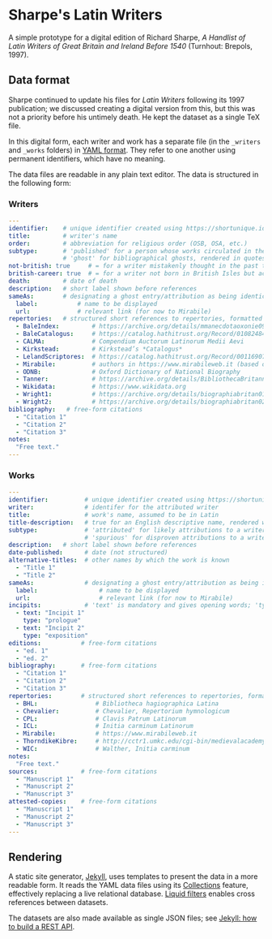 # Sharpe's Latin Writers

A simple prototype for a digital edition of Richard Sharpe, *A Handlist of Latin Writers of Great Britain and Ireland Before 1540* (Turnhout: Brepols, 1997).

## Data format

Sharpe continued to update his files for *Latin Writers* following its 1997 publication; we discussed creating a digital version from this, but this was not a priority before his untimely death. He kept the dataset as a single TeX file.

In this digital form, each writer and work has a separate file (in the `_writers` and `_works` folders) in [YAML format](https://learnxinyminutes.com/docs/yaml/). They refer to one another using permanent identifiers, which have no meaning.

The data files are readable in any plain text editor. The data is structured in the following form:

### Writers

```yaml
---
identifier:    # unique identifier created using https://shortunique.id
title:         # writer's name
order:         # abbreviation for religious order (OSB, OSA, etc.)
subtype:       # 'published' for a person whose works circulated in the Middle Ages under their name, rendered in small caps
               # 'ghost' for bibliographical ghosts, rendered in quotes
not-british: true     # = for a writer mistakenly thought in the past to have British connections, marked †
british-career: true  # = for a writer not born in British Isles but active there, marked ‡
death:         # date of death
description:   # short label shown before references
sameAs:        # designating a ghost entry/attribution as being identical to another entity
  label:           # name to be displayed
  url:             # relevant link (for now to Mirabile)
repertories:   # structured short references to repertories, formatted using `layouts/writer.html
  - BaleIndex:         # https://archive.org/details/mmanecdotaoxonie09oxfouoft
  - BaleCatalogus:     # https://catalog.hathitrust.org/Record/010824840
  - CALMA:             # Compendium Auctorum Latinorum Medii Aevi
  - Kirkstead:         # Kirkstead’s *Catalogus* 
  - LelandScriptores:  # https://catalog.hathitrust.org/Record/001169077
  - Mirabile:          # authors in https://www.mirabileweb.it (based on CALMA)
  - ODNB:              # Oxford Dictionary of National Biography
  - Tanner:            # https://archive.org/details/BibliothecaBritannicoHibernicaTanner
  - Wikidata:          # https://www.wikidata.org
  - Wright1:           # https://archive.org/details/biographiabritan01wriguoft
  - Wright2:           # https://archive.org/details/biographiabritan02wriguoft
bibliography:   # free-form citations
  - "Citation 1"
  - "Citation 2"
  - "Citation 3"
notes:
  "Free text."
---
```

### Works

```yaml
---
identifier:          # unique identifier created using https://shortunique.id
writer:              # identifer for the attributed writer
title:               # work's name, assumed to be in Latin
title-description:   # true for an English descriptive name, rendered without italics
subtype:             # 'attributed' for likely attributions to a writer, marked '(attrib.)'
                     # 'spurious' for disproven attributions to a writer, rendered in quotes
description:   # short label shown before references
date-published:      # date (not structured)
alternative-titles:  # other names by which the work is known
  - "Title 1"
  - "Title 2"
sameAs:              # designating a ghost entry/attribution as being identical to another entity
  label:                 # name to be displayed
  url:                   # relevant link (for now to Mirabile)
incipits:            # 'text' is mandatory and gives opening words; 'type' is optional, where there are multiple incipits
  - text: "Incipit 1"
    type: "prologue"
  - text: "Incipit 2"
    type: "exposition"
editions:           # free-form citations
  - "ed. 1"
  - "ed. 2"
bibliography:       # free-form citations
  - "Citation 1"
  - "Citation 2"
  - "Citation 3"
repertories:        # structured short references to repertories, formatted using `layouts/work.html
  - BHL:                # Bibliotheca hagiographica Latina
  - Chevalier:          # Chevalier, Repertorium hymnologicum
  - CPL:                # Clavis Patrum Latinorum
  - ICL:                # Initia carminum Latinorum
  - Mirabile:           # https://www.mirabileweb.it
  - ThorndikeKibre:     # http://cctr1.umkc.edu/cgi-bin/medievalacademy
  - WIC:                # Walther, Initia carminum
notes:
  "Free text."
sources:            # free-form citations
  - "Manuscript 1"
  - "Manuscript 2"
  - "Manuscript 3"
attested-copies:    # free-form citations
  - "Manuscript 1"
  - "Manuscript 2"
  - "Manuscript 3"
---
```

## Rendering

A static site generator, [Jekyll](https://jekyllrb.com), uses templates to present the data in a more readable form. It reads the YAML data files using its [Collections](https://jekyllrb.com/docs/collections/) feature, effectively replacing a live relational database. [Liquid filters](https://jekyllrb.com/docs/liquid/filters/) enables cross references between datasets.

The datasets are also made available as single JSON files; see [Jekyll: how to build a REST API](https://gist.github.com/MichaelCurrin/f8d908596276bdbb2044f04c352cb7c7).
